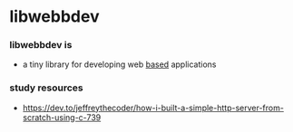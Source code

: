 # libwebbdev

### libwebbdev is

- a tiny library for developing web [based](https://www.urbandictionary.com/define.php?term=based) applications

### study resources

- https://dev.to/jeffreythecoder/how-i-built-a-simple-http-server-from-scratch-using-c-739
